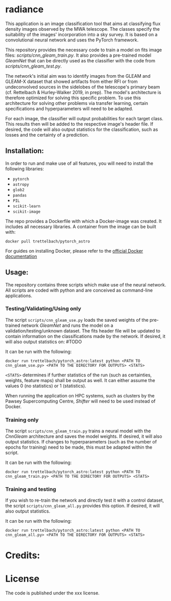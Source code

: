# radiance
This application is an image classification tool that aims at classifying flux density images observed by the MWA telescope. The classes specify the suitability of the images' incorporation into a sky survey. It is based on a convolutional neural network and uses the PyTorch framework. 

This repository provides the necessary code to train a model on fits image files: *scripts/cnn_gleam_train.py*. It also provides a pre-trained model *GleamNet* that can be directly used as the classifier with the code from *scripts/cnn_gleam_test.py*. 

The network's initial aim was to identify images from the GLEAM and GLEAM-X dataset that showed artifacts from either RFI or from undeconvolved sources in the sidelobes of the telescope's primary beam (cf. Rettelbach & Hurley-Walker 2019, in prep). The model's architecture is therefore optimized for solving this specific problem. To use this architecture for solving other problems via transfer learning, certain specifications and hyperparameters will need to be adapted. 

For each image, the classifier will output probabilities for each target class. This results then will be added to the respective image's header file. If desired, the code will also output statistics for the classification, such as losses and the certainty of a prediction.

## Installation:
In order to run and make use of all features, you will need to install the following libraries:
- ```pytorch```
- ```astropy```
- ```glob2```
- ```pandas```
- ```PIL```
- ```scikit-learn```
- ```scikit-image```

The repo provides a Dockerfile with which a Docker-image was created. It includes all necessary libraries.
A container from the image can be built with:

```docker pull trettelbach/pytorch_astro```

For guides on installing Docker, please refer to the [official Docker documentation](https://docs.docker.com/)



## Usage:
The repository contains three scripts which make use of the neural network. All scripts are coded with python and are conceived as command-line applications.
### Testing/Validating/Using only
The script ```scripts/cnn_gleam_use.py``` loads the saved weights of the pre-trained network *GleamNet* and runs the model on a validation/testing/unknown dataset. The fits header file will be updated to contain information on the classifications made by the network. If desired, it will also output statistics on: #TODO

It can be run with the following:

```docker run trettelbach/pytorch_astro:latest python <PATH TO cnn_gleam_use.py> <PATH TO THE DIRECTORY FOR OUTPUTS> <STATS>```

```<STATS>``` determines if further statistics of the run (such as certainties, weights, feature maps) shall be output as well. It can either assume the values 0 (no statistics) or 1 (statistics).

When running the application on HPC systems, such as clusters by the Pawsey Supercomputing Centre, *Shifter* will need to be used instead of Docker. 

### Training only
The script ```scripts/cnn_gleam_train.py``` trains a neural model with the *CnnGleam* architecture and saves the model weights. If desired, it will also output statistics. If changes to hyperparameters (such as the number of epochs for training) need to be made, this must be adapted within the script.

It can be run with the following:

```docker run trettelbach/pytorch_astro:latest python <PATH TO cnn_gleam_train.py> <PATH TO THE DIRECTORY FOR OUTPUTS> <STATS>```

### Training and testing
If you wish to re-train the network and directly test it with a control dataset, the script ```scripts/cnn_gleam_all.py``` provides this option. If desired, it will also output statistics.

It can be run with the following:

```docker run trettelbach/pytorch_astro:latest python <PATH TO cnn_gleam_all.py> <PATH TO THE DIRECTORY FOR OUTPUTS> <STATS>```


# Credits:

# License
The code is published under the xxx license.
